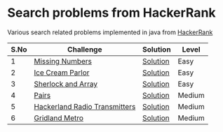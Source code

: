 # Search problems from HackerRank

Various search related problems implemented in java from [HackerRank](https://www.hackerrank.com/domains/algorithms?filters%5Bsubdomains%5D%5B%5D=search)


| S.No | Challenge                                                                                                    | Solution                              |Level  |
|------|--------------------------------------------------------------------------------------------------------------|---------------------------------------|-------|
| 1    | [Missing Numbers](https://www.hackerrank.com/challenges/missing-numbers/problem)                             | [Solution](MissingNumber.java)        |Easy   |
| 2    | [Ice Cream Parlor](https://www.hackerrank.com/challenges/icecream-parlor/problem)                            | [Solution](IceCreamParlor.java)       |Easy   |
| 3    | [Sherlock and Array](https://www.hackerrank.com/challenges/sherlock-and-array/problem)                       | [Solution](SherlockAndArray.java)     |Easy   |
| 4    | [Pairs](https://www.hackerrank.com/challenges/pairs/problem)                                                 | [Solution](Pairs.java)                |Medium |
| 5    | [Hackerland Radio Transmitters](https://www.hackerrank.com/challenges/hackerland-radio-transmitters/problem) | [Solution](RadioTransmitters.java)    |Medium |
| 6    | [Gridland Metro](https://www.hackerrank.com/challenges/gridland-metro/problem)                               | [Solution](RadioTransmitters.java)    |Medium |




